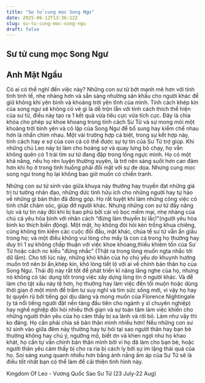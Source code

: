 ```yaml
---
title: "Sư tử cung mọc Song Ngư"
date: 2025-06-12T13:36:12Z
slug: su-tu-cung-moc-song-ngu
draft: false
---
```


## Sư tử cung mọc Song Ngư

## Anh Mặt Ngầu

Có ai có thể nghĩ đến việc này? Những con sư tử bớt mạnh mẽ hơn với tính tình tinh tế, nhẹ nhàng hơn và sẵn sàng nhường sân khấu cho người khác để giữ không khí yên bình và khoảng trời yên tĩnh của mình. Tính cách khép kín của song ngư sẽ không có vẻ gì là dễ trộn lẫn với tính cách thích thể hiện của sư tử, điều này tạo ra 1 kết quả vừa tiêu cực vừa tích cực. Đây là chìa khóa cho phép sự khoe khoang trong tính cách Sư Tử và sự mong m​ỏi một khoảng trời bình yên và cô lập của Song Ngư để bổ sung hay kiềm chế nhau hơn là nhấn chìm nhau. Một vài trường hợp cá biệt, trong sự kết hợp này, tính cách hay e sợ của con cá có thể được sự tự tin của Sư Tử trợ giúp. Khi những chú Leo này bị làm cho hoảng sợ và quay lưng bỏ chạy, họ vẫn không quên có 1 trái tim sư tử đang đập trong lồng ngực mình. Họ có một khả năng, nếu họ rèn luyện thường xuyên, là trở nên sáng suốt hơn can đảm hơn khi họ ở trong tình huống phải đối mặt với sự đe dọa. Nhưng cung mọc song ngư trong họ lại không bao giờ muốn có chiến tranh.​

Những con sư tử sinh vào giữa khuya này thường hay truyền đạt những giá trị tư tưởng nhân đạo, những đức tính hữu ích cho những người hay tự hào về những gì bản thân đã đóng góp. Họ rất tuyệt khi làm những công việc có tính chất chăm sóc, giúp đỡ người khác. Nhưng những con sư tử đầy năng lực và tự tin này đôi khi bị bao phủ bởi cái vỏ bọc mềm mại, nhẹ nhàng của chú cá yêu hòa bình với nhân cách “đừng làm thuyền bị lắc!"(người yêu hòa bình ko thích biến động). Một mặt, họ không đòi hỏi kèn trống khua chiêng, cũng không tìm kiếm các cuộc đối đầu, mặt khác, chúa tể sư tử vẫn ẩn giấu trong họ; và một điều không vui lòng cho mấy là con cá trong họ thường hay duy trì 1 sự không chấp thuận với việc khoe khoang,thiếu khiêm tốn của Sư Tử hoặc cách nc kiểu "đừng nhắc" (Thật ra trong lòng muốn ngta nhắc tới dữ lắm). Cho tới lúc này, những khó khăn của họ chủ yếu do khuynh hướng muốn trở nên bí ẩn,khép kín, khó lòng tiết lộ với ai về chính bản thân họ của Song Ngư. Thái độ này rất tốt để phát triển kĩ năng lắng nghe của họ, nhưng nó không có tác dụng tốt trong việc xây dựng lòng tin ở người khác. Và để làm cho tật xấu này tệ hơn, họ thường hay làm việc đến tối muộn hoặc dùng thời gian ở một mình để trầm tư suy nghĩ và tìm sức sống mới, vì vậy họ hay bị quyến rũ bởi tiếng gọi dịu dàng và mong muốn của Florence Nightingale (y tá nổi tiếng người đặt nền tảng đầu tiên cho ngành y sĩ chuyên nghiệp) hay nghề nghiệp đòi hỏi nhiều thời gian và sự toàn tâm làm việc khiến cho những người thân yêu của họ cảm thấy bị xa lánh và rời bỏ. Làm như vậy thì ko đáng. Họ cần phải chia sẻ bản thân mình nhiều hơn! Nếu những con sư tử sinh vào giữa đêm này thường hay tự hỏi tại sao người thân hay bạn bè thường không hay chú ý, ngưỡng mộ, biết ơn và khen ngợi như họ khao khát, họ cần tự vấn chính bản thân mình bởi vì họ đã làm cho bạn bè, hoặc người thân yêu cảm thấy bị cho ra rìa bị cách ly bởi sự im lặng thái quá của họ. Soi sáng xung quanh nhiều hơn bằng ánh nắng ấm áp của Sư Tử sẽ là điều tốt nhất bạn có thể làm để cải thiện tình hình này.​
 
Kingdom Of Leo - Vương Quốc Sao Sư Tử (23 July-22 Aug) ​